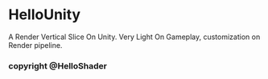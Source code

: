 # HelloUnity
A Render Vertical Slice On Unity. Very Light On Gameplay, customization on Render pipeline.

### copyright @HelloShader
